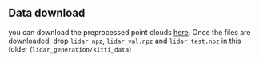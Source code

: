 ## Data download

you can download the preprocessed point clouds [here](https://mcgill-my.sharepoint.com/:f:/g/personal/lucas_page-caccia_mail_mcgill_ca/EtknLRj0bdFFkYd1sC9fMqIBwYeGWHDqeTKNNIPs3gyiSw?e=rKndbl). 
Once the files are downloaded, drop `lidar.npz`, `lidar_val.npz` and `lidar_test.npz` in this folder (`lidar_generation/kitti_data`)
